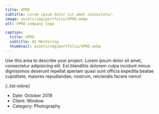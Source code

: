 ```yaml
---
title: VPRO
subtitle: Lorem ipsum dolor sit amet consectetur.
image: assets/img/portfolio/VPRO.webp
alt: VPRO company logo

caption:
  title: VPRO
  subtitle: AI Mentoring
  thumbnail: assets/img/portfolio/VPRO.webp
---
```

Use this area to describe your project. Lorem ipsum dolor sit amet, consectetur adipisicing elit. Est blanditiis dolorem culpa incidunt minus dignissimos deserunt repellat aperiam quasi sunt officia expedita beatae cupiditate, maiores repudiandae, nostrum, reiciendis facere nemo!

{:.list-inline}
- Date: October 2019
- Client: Window
- Category: Photography

